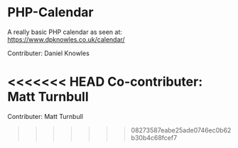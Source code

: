 # PHP-Calendar
A really basic PHP calendar as seen at:
https://www.dpknowles.co.uk/calendar/

Contributer: Daniel Knowles

<<<<<<< HEAD
Co-contributer: Matt Turnbull
=======
Contributer: Matt Turnbull
>>>>>>> 08273587eabe25ade0746ec0b62b30b4c68fcef7

